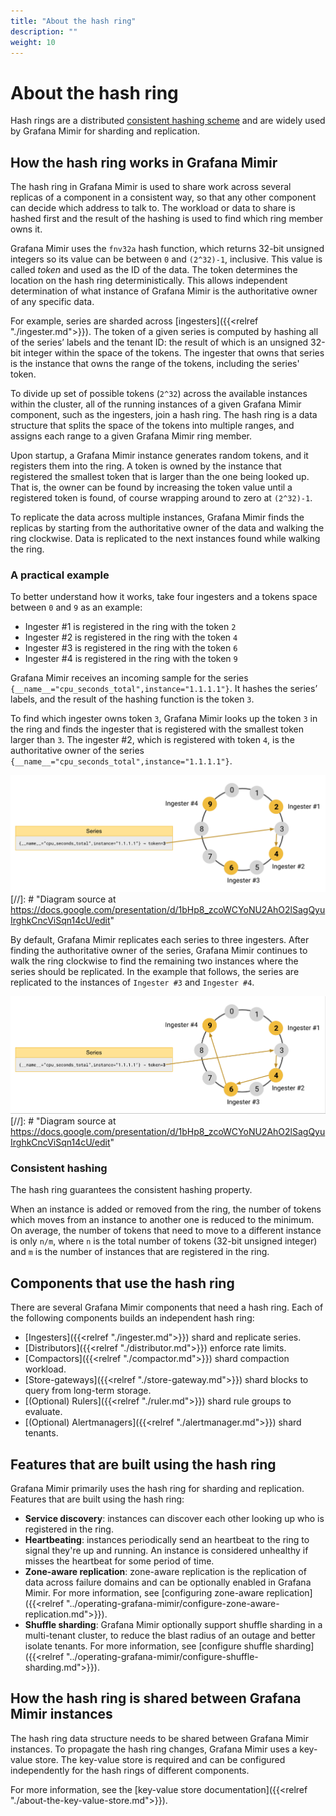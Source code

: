 ```yaml
---
title: "About the hash ring"
description: ""
weight: 10
---
```


# About the hash ring

Hash rings are a distributed [consistent hashing scheme](https://en.wikipedia.org/wiki/Consistent_hashing) and are widely used by Grafana Mimir for sharding and replication.

## How the hash ring works in Grafana Mimir

The hash ring in Grafana Mimir is used to share work across several replicas of a component in a consistent way, so that any other component can decide which address to talk to.
The workload or data to share is hashed first and the result of the hashing is used to find which ring member owns it.

Grafana Mimir uses the `fnv32a` hash function, which returns 32-bit unsigned integers so its value can be between `0` and `(2^32)-1`, inclusive.
This value is called _token_ and used as the ID of the data.
The token determines the location on the hash ring deterministically.
This allows independent determination of what instance of Grafana Mimir is the authoritative owner of any specific data.

For example, series are sharded across [ingesters]({{<relref "./ingester.md">}}).
The token of a given series is computed by hashing all of the series’ labels and the tenant ID: the result of which is an unsigned 32-bit integer within the space of the tokens.
The ingester that owns that series is the instance that owns the range of the tokens, including the series' token.

To divide up set of possible tokens (`2^32`) across the available instances within the cluster, all of the running instances of a given Grafana Mimir component, such as the ingesters, join a hash ring.
The hash ring is a data structure that splits the space of the tokens into multiple ranges, and assigns each range to a given Grafana Mimir ring member.

Upon startup, a Grafana Mimir instance generates random tokens, and it registers them into the ring.
A token is owned by the instance that registered the smallest token that is larger than the one being looked up.
That is, the owner can be found by increasing the token value until a registered token is found, of course wrapping around to zero at `(2^32)-1`.

To replicate the data across multiple instances, Grafana Mimir finds the replicas by starting from the authoritative owner of the data and walking the ring clockwise.
Data is replicated to the next instances found while walking the ring.

### A practical example

To better understand how it works, take four ingesters and a tokens space between `0` and `9` as an example:

- Ingester #1 is registered in the ring with the token `2`
- Ingester #2 is registered in the ring with the token `4`
- Ingester #3 is registered in the ring with the token `6`
- Ingester #4 is registered in the ring with the token `9`

Grafana Mimir receives an incoming sample for the series `{__name__="cpu_seconds_total",instance="1.1.1.1"}`.
It hashes the series’ labels, and the result of the hashing function is the token `3`.

To find which ingester owns token `3`, Grafana Mimir looks up the token `3` in the ring and finds the ingester that is  registered with the smallest token larger than `3`.
The ingester #2, which is registered with token `4`, is the authoritative owner of the series `{__name__="cpu_seconds_total",instance="1.1.1.1"}`.

![Hash ring without replication](../images/hash-ring-without-replication.png)
[//]: # "Diagram source at https://docs.google.com/presentation/d/1bHp8_zcoWCYoNU2AhO2lSagQyuIrghkCncViSqn14cU/edit"

By default, Grafana Mimir replicates each series to three ingesters.
After finding the authoritative owner of the series, Grafana Mimir continues to walk the ring clockwise to find the remaining two instances where the series should be replicated.
In the example that follows, the series are replicated to the instances of `Ingester #3` and `Ingester #4`.

![Hash ring with replication](../images/hash-ring-with-replication.png)
[//]: # "Diagram source at https://docs.google.com/presentation/d/1bHp8_zcoWCYoNU2AhO2lSagQyuIrghkCncViSqn14cU/edit"

### Consistent hashing

The hash ring guarantees the consistent hashing property.

When an instance is added or removed from the ring, the number of tokens which moves from an instance to another one is reduced to the minimum.
On average, the number of tokens that need to move to a different instance is only `n/m`, where `n` is the total number of tokens (32-bit unsigned integer) and `m` is the number of instances that are registered in the ring.

## Components that use the hash ring

There are several Grafana Mimir components that need a hash ring.
Each of the following components builds an independent hash ring:

- [Ingesters]({{<relref "./ingester.md">}}) shard and replicate series.
- [Distributors]({{<relref "./distributor.md">}}) enforce rate limits.
- [Compactors]({{<relref "./compactor.md">}}) shard compaction workload.
- [Store-gateways]({{<relref "./store-gateway.md">}}) shard blocks to query from long-term storage.
- [(Optional) Rulers]({{<relref "./ruler.md">}}) shard rule groups to evaluate.
- [(Optional) Alertmanagers]({{<relref "./alertmanager.md">}}) shard tenants.

## Features that are built using the hash ring

Grafana Mimir primarily uses the hash ring for sharding and replication.
Features that are built using the hash ring:

- **Service discovery**: instances can discover each other looking up who is registered in the ring.
- **Heartbeating**: instances periodically send an heartbeat to the ring to signal they're up and running. An instance is considered unhealthy if misses the heartbeat for some period of time.
- **Zone-aware replication**: zone-aware replication is the replication of data across failure domains and can be optionally enabled in Grafana Mimir. For more information, see [configuring zone-aware replication]({{<relref "../operating-grafana-mimir/configure-zone-aware-replication.md">}}).
- **Shuffle sharding**: Grafana Mimir optionally support shuffle sharding in a multi-tenant cluster, to reduce the blast radius of an outage and better isolate tenants. For more information, see [configure shuffle sharding]({{<relref "../operating-grafana-mimir/configure-shuffle-sharding.md">}}).

## How the hash ring is shared between Grafana Mimir instances

The hash ring data structure needs to be shared between Grafana Mimir instances.
To propagate the hash ring changes, Grafana Mimir uses a key-value store.
The key-value store is required and can be configured independently for the hash rings of different components.

For more information, see the [key-value store documentation]({{<relref "./about-the-key-value-store.md">}}).
